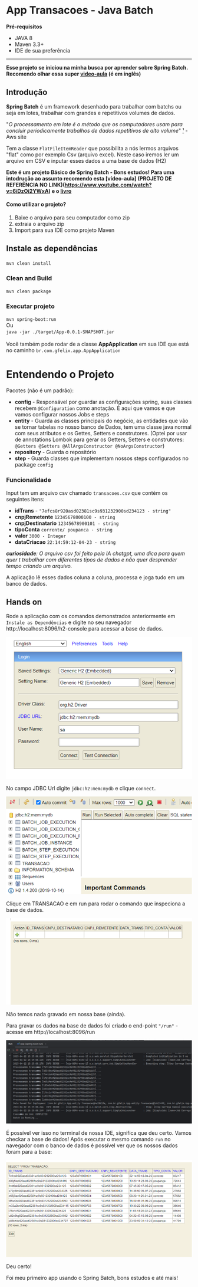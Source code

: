 App Transacoes - Java Batch
===========================

**Pré-requisitos**
- JAVA 8
- Maven 3.3+
- IDE de sua preferência

*****
**Esse projeto se iniciou na minha busca por aprender sobre Spring Batch. Recomendo olhar essa super [video-aula](https://www.youtube.com/watch?v=6iDzOi2YWxA) (é em inglês)**
## Introdução
**Spring Batch** é um framework desenhado para trabalhar
com batchs ou seja em lotes, trabalhar com grandes e repetitivos
volumes de dados. 

"_O processamento
em lote é o método que os computadores usam para concluir 
periodicamente trabalhos de dados repetitivos de alto volume_" [¹](https://aws.amazon.com/pt/what-is/batch-processing/#:~:text=Batch%20processing%20is%20the%20method,run%20on%20individual%20data%20transactions.) - Aws site

Tem a classe `FlatFileItemReader` que possibilita a nós
lermos arquivos "flat" como por exemplo Csv (arquivo excel).
Neste caso iremos ler um arquivo em CSV e inputar esses dados a
uma base de dados (H2)

**Este é um projeto Básico de Spring Batch - Bons estudos! Para uma intodrução ao assunto recomendo esta [vídeo-aula] (PROJETO DE REFERÊNCIA NO LINK)(https://www.youtube.com/watch?v=6iDzOi2YWxA) e o [livro](https://github.com/gustavohfelixs/Ebook-The-Definitive-guide-to-spring-batch-modern-finite-batch-processing)**


#### Como utilizar o projeto?
1. Baixe o arquivo para seu computador como zip
2. extraia o arquivo zip
3. Import para sua IDE como projeto Maven

## Instale as dependências
`mvn clean install`

### Clean and Build
`mvn clean package`

### Executar projeto
`mvn spring-boot:run` <br>Ou<br> `java -jar ./target/App-0.0.1-SNAPSHOT.jar` <br><br> Você também pode rodar de a classe **AppApplication** em sua IDE que está no caminho `br.com.gfelix.app.AppApplication`

Entendendo o Projeto
====================

Pacotes (não é um padrão):
* **config** - Responsável por guardar as configurações
spring, suas classes recebem ``@Configuration`` como anotação. É aqui que vamos
e que vamos configurar nossos Jobs e steps 
* **entity** - Guarda as classes principais do negócio, as entidades que vão se tornar tabelas
no nosso banco de Dados, tem uma classe java normal com seus atributos e os Gettes, Setters e construtores.
  (Optei por usar de annotations Lombok para gerar os Getters, Setters e construtores: `@Getters @Setters @AllArgsConstructor @NoArgsConstructor`)
* **repository** - Guarda o repositório
* **step** - Guarda classes que implementam nossos steps configurados no package `config`

### Funcionalidade

Input tem um arquivo csv chamado `transacoes.csv` que contém  os seguintes itens: 
* **idTrans** - `"7efcs8r920asd02381sc9s931232900sd234123 - string"`
* **cnpjRemetente** `12345678000100 - string`
* **cnpjDestinatario** `12345678900101 - string`
* **tipoConta** `corrente/ poupanca - string`
* **valor** `3000 - Integer`
* **dataCriacao** `22:14:59:12-04-23 - string`

_**curiosidade**: O arquivo csv foi feito pela IA chatgpt, uma dica para quem quer t
trabalhar com diferentes tipos de dados e não quer desprender tempo criando um arquivo._

A aplicação lê esses dados coluna a coluna, processa e joga tudo em um banco de dados.

## Hands on
Rode a aplicação com os comandos demonstrados anteriormente em  `Instale as Dependências` e digite no seu navegador http://localhost:8096/h2-console para acessar 
a base de dados.  

![img_1.png](img_1.png)

No campo JDBC Url digite `jdbc:h2:mem:mydb` e clique `connect`.

![img_3.png](img_3.png)

Clique em TRANSACAO e em run para rodar o comando que inspeciona a base de dados.

![img_4.png](img_4.png)

Não temos nada gravado em nossa base (ainda).

Para gravar os dados na base de dados foi criado o end-point `"/run"` - acesse em http://localhost:8096/run

![img_5.png](img_5.png)

É possível ver isso no terminal de nossa IDE, significa que deu certo. Vamos checkar a base de dados! Após executar o mesmo comando `run` no navegador com o banco de dados é possível ver que os nossos dados foram para a base: 

![img_6.png](img_6.png)

Deu certo! 

Foi meu primeiro app usando o Spring Batch, bons estudos e até mais!
